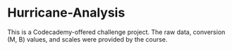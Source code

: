 # Hurricane-Analysis
This is a Codecademy-offered challenge project. The raw data, conversion (M, B) values, and scales were provided by the course.
